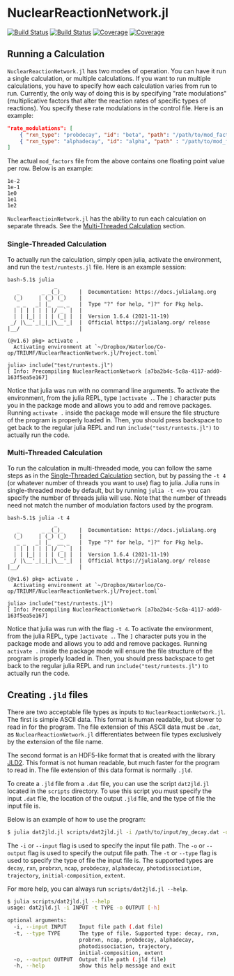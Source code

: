 # NuclearReactionNetwork.jl

[![Build Status](https://travis-ci.com/YukiyaSaito/NuclearReactionNetwork.jl.svg?branch=master)](https://travis-ci.com/YukiyaSaito/NuclearReactionNetwork.jl)
[![Build Status](https://ci.appveyor.com/api/projects/status/github/YukiyaSaito/NuclearReactionNetwork.jl?svg=true)](https://ci.appveyor.com/project/YukiyaSaito/NuclearReactionNetwork-jl)
[![Coverage](https://codecov.io/gh/YukiyaSaito/NuclearReactionNetwork.jl/branch/master/graph/badge.svg)](https://codecov.io/gh/YukiyaSaito/NuclearReactionNetwork.jl)
[![Coverage](https://coveralls.io/repos/github/YukiyaSaito/NuclearReactionNetwork.jl/badge.svg?branch=master)](https://coveralls.io/github/YukiyaSaito/NuclearReactionNetwork.jl?branch=master)

## Running a Calculation

`NuclearReactionNetwork.jl` has two modes of operation. You can have it run a single calculation, or multiple calculations. If you want to run multiple calculations, you have to specify how each calculation varies from run to run. Currently, the only way of doing this is by specifying "rate modulations" (multiplicative factors that alter the reaction rates of specific types of reactions). You specify these rate modulations in the control file. Here is an example:

```json
"rate_modulations": [
    { "rxn_type": "probdecay", "id": "beta", "path": "/path/to/mod_factors", "description": "Multiplicative factors for the rates of beta decays" },
    { "rxn_type": "alphadecay", "id": "alpha", "path" : "/path/to/mod_factors", "description": "Multiplicative factors for the rates of alpha decays" }
]
```

The actual `mod_factors` file from the above contains one floating point value per row. Below is an example:
```
1e-2
1e-1
1e0
1e1
1e2
```

`NuclearReactioinNetwork.jl` has the ability to run each calculation on separate threads. See the [Multi-Threaded Calculation](#multi-threaded-calculation) section.

### Single-Threaded Calculation

To actually run the calculation, simply open julia, activate the environment, and run the `test/runtests.jl` file. Here is an example session:
```
bash-5.1$ julia
               _
   _       _ _(_)_     |  Documentation: https://docs.julialang.org
  (_)     | (_) (_)    |
   _ _   _| |_  __ _   |  Type "?" for help, "]?" for Pkg help.
  | | | | | | |/ _` |  |
  | | |_| | | | (_| |  |  Version 1.6.4 (2021-11-19)
 _/ |\__'_|_|_|\__'_|  |  Official https://julialang.org/ release
|__/                   |

(@v1.6) pkg> activate .
  Activating environment at `~/Dropbox/Waterloo/Co-op/TRIUMF/NuclearReactionNetwork.jl/Project.toml`

julia> include("test/runtests.jl")
[ Info: Precompiling NuclearReactionNetwork [a7ba2b4c-5c8a-4117-add0-163f5ea5e167]
```

Notice that julia was run with no command line arguments. To activate the environment, from the julia REPL, type `]activate .`. The `]` character puts you in the package mode and allows you to add and remove packages. Running `activate .` inside the package mode will ensure the file structure of the program is properly loaded in. Then, you should press backspace to get back to the regular julia REPL and run `include("test/runtests.jl")` to actually run the code.


### Multi-Threaded Calculation

To run the calculation in multi-threaded mode, you can follow the same steps as in the [Single-Threaded Calculation](#single-threaded-calculation) section, but by passing the `-t 4` (or whatever number of threads you want to use) flag to julia. Julia runs in single-threaded mode by default, but by running `julia -t <n>` you can specify the number of threads julia will use. Note that the number of threads need not match the number of modulation factors used by the program.

```
bash-5.1$ julia -t 4
               _
   _       _ _(_)_     |  Documentation: https://docs.julialang.org
  (_)     | (_) (_)    |
   _ _   _| |_  __ _   |  Type "?" for help, "]?" for Pkg help.
  | | | | | | |/ _` |  |
  | | |_| | | | (_| |  |  Version 1.6.4 (2021-11-19)
 _/ |\__'_|_|_|\__'_|  |  Official https://julialang.org/ release
|__/                   |

(@v1.6) pkg> activate .
  Activating environment at `~/Dropbox/Waterloo/Co-op/TRIUMF/NuclearReactionNetwork.jl/Project.toml`

julia> include("test/runtests.jl")
[ Info: Precompiling NuclearReactionNetwork [a7ba2b4c-5c8a-4117-add0-163f5ea5e167]
```

Notice that julia was run with the flag `-t 4`. To activate the environment, from the julia REPL, type `]activate .`. The `]` character puts you in the package mode and allows you to add and remove packages. Running `activate .` inside the package mode will ensure the file structure of the program is properly loaded in. Then, you should press backspace to get back to the regular julia REPL and run `include("test/runtests.jl")` to actually run the code.

## Creating `.jld` files

There are two acceptable file types as inputs to `NuclearReactionNetwork.jl`. The first is simple ASCII data. This format is human readable, but slower to read in for the program. The file extension of this ASCII data must be `.dat`, as `NuclearReactionNetwork.jl` differentiates between file types exclusively by the extension of the file name.

The second format is an HDF5-like format that is created with the library [JLD2](https://github.com/JuliaIO/JLD2.jl). This format is not human readable, but much faster for the program to read in. The file extension of this data format is normally `.jld`.

To create a `.jld` file from a `.dat` file, you can use the script `dat2jld.jl` located in the `scripts` directory. To use this script you must specify the input `.dat` file, the location of the output `.jld` file, and the type of file the input file is.

Below is an example of how to use the program:
```sh
$ julia dat2jld.jl scripts/dat2jld.jl -i /path/to/input/my_decay.dat -o /path/to/output/my_decay.jld -t decay
```

The `-i` or `--input` flag is used to specify the input file path. The `-o` or `--output` flag is used to specify the output file path. The `-t` or `--type` flag is used to specify the type of file the input file is. The supported types are `decay`, `rxn`, `probrxn`, `ncap`, `probdecay`, `alphadecay`, `photodissociation`, `trajectory`, `initial-composition`, `extent`.

For more help, you can always run `scripts/dat2jld.jl --help`.
```sh
$ julia scripts/dat2jld.jl --help
usage: dat2jld.jl -i INPUT -t TYPE -o OUTPUT [-h]

optional arguments:
  -i, --input INPUT    Input file path (.dat file)
  -t, --type TYPE      The type of file. Supported type: decay, rxn,
                       probrxn, ncap, probdecay, alphadecay,
                       photodissociation, trajectory,
                       initial-composition, extent
  -o, --output OUTPUT  Output file path (.jld file)
  -h, --help           show this help message and exit
```